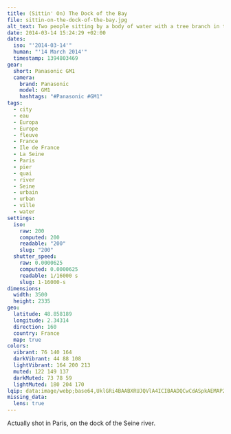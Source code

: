 ```yaml
---
title: (Sittin' On) The Dock of the Bay
file: sittin-on-the-dock-of-the-bay.jpg
alt_text: Two people sitting by a body of water with a tree branch in the foreground.
date: 2014-03-14 15:24:29 +02:00
dates:
  iso: "'2014-03-14'"
  human: "'14 March 2014'"
  timestamp: 1394803469
gear:
  short: Panasonic GM1
  camera:
    brand: Panasonic
    model: GM1
    hashtags: "#Panasonic #GM1"
tags:
  - city
  - eau
  - Europa
  - Europe
  - fleuve
  - France
  - Ile de France
  - La Seine
  - Paris
  - pier
  - quai
  - river
  - Seine
  - urbain
  - urban
  - ville
  - water
settings:
  iso:
    raw: 200
    computed: 200
    readable: "200"
    slug: "200"
  shutter_speed:
    raw: 0.0000625
    computed: 0.0000625
    readable: 1/16000 s
    slug: 1-16000-s
dimensions:
  width: 3500
  height: 2335
geo:
  latitude: 48.858189
  longitude: 2.34314
  direction: 160
  country: France
  map: true
colors:
  vibrant: 76 140 164
  darkVibrant: 44 88 108
  lightVibrant: 164 200 213
  muted: 122 149 137
  darkMuted: 73 78 59
  lightMuted: 180 204 170
lqip: data:image/webp;base64,UklGRi4BAABXRUJQVlA4ICIBAADQCwCdASpkAEMAP2Wivli/v7U5tBgLs/AsiWUIcAGNkIdBTZg6k6dmBKQo6GDq2WgR3IehfsPMyC3Hg6YWgeqsXio0FPA15GUk5MTTYTqp1FlYdkt1HgJ+5vNvDXmwZ/t9pmJJseIAAP5wyOmjg2TXz9AfCGDhZulyIxVpZUytAg3dWdc7AeM7mvsvF5AYy5Lcf67sfJXG2tIQ4kwyJbBOE03ciPaSD4D9sNDblEecPjarZ767mdgP6MLE2YV5BUJYmDShwraTFp1mDr9S6bzHfykooJ/ZEC5KePbjhAdTOtoB30LonAtCVu22u91lMhEI6uMhds953fJq8/O4hPc3HRiVfg344SC5bAEUBtBbp0/WYJb8EDUgjkAlwdODkAAAAA==
missing_data:
  lens: true
---
```


Actually shot in Paris, on the dock of the Seine river.
